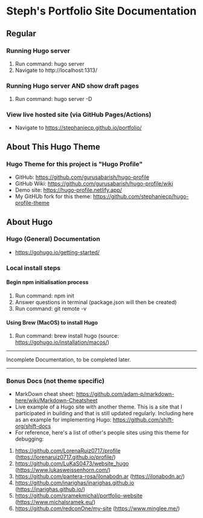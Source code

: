 # Steph's Portfolio Site Documentation

## Regular
### Running Hugo server
1. Run command: hugo server
2. Navigate to http://localhost:1313/
### Running Hugo server AND show draft pages
1. Run command: hugo server -D
### View live hosted site (via GitHub Pages/Actions)
* Navigate to https://stephaniecp.github.io/portfolio/ 


## About This Hugo Theme
### Hugo Theme for this project is "Hugo Profile"
* GitHub: https://github.com/gurusabarish/hugo-profile
* GitHub Wiki: https://github.com/gurusabarish/hugo-profile/wiki
* Demo site: https://hugo-profile.netlify.app/
* My GitHUb fork for this theme: https://github.com/stephaniecp/hugo-profile-theme

## About Hugo
### Hugo (General) Documentation
* https://gohugo.io/getting-started/

### Local install steps
#### Begin npm initialisation process
1. Run command: npm init
2. Answer questions in terminal (package.json will then be created)
3. Run command: git remote -v
#### Using Brew (MacOS) to install Hugo
1. Run command: brew install hugo (source: https://gohugo.io/installation/macos/)
---
Incomplete Documentation, to be completed later. 

---
### Bonus Docs (not theme specific)
* MarkDown cheat sheet: https://github.com/adam-p/markdown-here/wiki/Markdown-Cheatsheet 
* Live example of a Hugo site with another theme. This is a site that I participated in building and that is still updated regularly. Including here as an example for implementing Hugo: https://github.com/shift-org/shift-docs
* For reference, here's a list of other's people sites using this theme for debugging:
1. https://github.com/LorenaRuiz0717/profile (https://lorenaruiz0717.github.io/profile/)
2. https://github.com/LuKaS0473/website_hugo (https://www.lukasweissenhorn.com/)
3. https://github.com/pantera-rosa/ilonabodn.ar (https://ilonabodn.ar/)
4. https://github.com/inarighas/inarighas.github.io (https://inarighas.github.io/)
5. https://github.com/sramekmichal/portfolio-website (https://www.michalsramek.eu/)
6. https://github.com/redconOne/my-site (https://www.minglee.me/)


